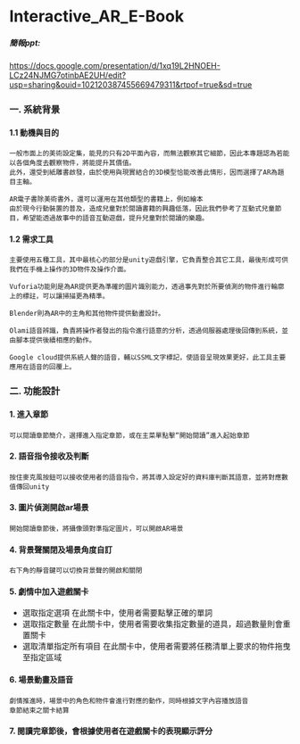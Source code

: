 # Interactive_AR_E-Book
##### 簡報ppt: 
https://docs.google.com/presentation/d/1xq19L2HNOEH-LCz24NJMG7otinbAE2UH/edit?usp=sharing&ouid=102120387455669479311&rtpof=true&sd=true

### 一. 系統背景
#### 1.1 動機與目的
    一般市面上的美術設定集，能見的只有2D平面內容，而無法觀察其它細節，因此本專題認為若能以各個角度去觀察物件，將能提升其價值。
    此外，還受到紙雕書啟發，由於使用與現實結合的3D模型恰能改善此情形，因而選擇了AR為題目主軸。
    
    AR電子書除美術書外，還可以運用在其他類型的書籍上，例如繪本
    由於現今行動裝置的普及，造成兒童對於閱讀書籍的興趣低落，因此我們參考了互動式兒童節目，希望能透過故事中的語音互動遊戲，提升兒童對於閱讀的樂趣。
#### 1.2 需求工具
    主要使用五種工具，其中最核心的部分是unity遊戲引擎，它負責整合其它工具，最後形成可供我們在手機上操作的3D物件及操作介面。

    Vuforia功能則是為AR提供更為準確的圖片識別能力，透過事先對於所要偵測的物件進行輪廓上的標註，可以讓掃描更為精準。

    Blender則為AR中的主角和其他物件提供動畫設計。

    Olami語音辨識，負責將操作者發出的指令進行語意的分析，透過伺服器處理後回傳到系統，並由腳本提供後續相應的動作。

    Google cloud提供系統人聲的語音，輔以SSML文字標記，使語音呈現效果更好，此工具主要應用在語音的回覆上。

### 二. 功能設計
#### 1. 進入章節
    可以閱讀章節簡介，選擇進入指定章節，或在主菜單點擊“開始閱讀”進入起始章節
#### 2. 語音指令接收及判斷
    按住麥克風按鈕可以接收使用者的語音指令，將其導入設定好的資料庫判斷其語意，並將對應數值傳回unity
#### 3. 圖片偵測開啟ar場景
    開始閱讀章節後，將攝像頭對準指定圖片，可以開啟AR場景
#### 4. 背景聲關閉及場景角度自訂
    右下角的靜音鍵可以切換背景聲的開啟和關閉
#### 5. 劇情中加入遊戲關卡
- 選取指定選項
    在此關卡中，使用者需要點擊正確的單詞
- 選取指定數量
    在此關卡中，使用者需要收集指定數量的道具，超過數量則會重置關卡
- 選取清單指定所有項目
    在此關卡中，使用者需要將任務清單上要求的物件拖曳至指定區域
#### 6. 場景動畫及語音
    劇情推進時，場景中的角色和物件會進行對應的動作，同時根據文字內容播放語音
    章節結束之關卡結算
#### 7. 閱讀完章節後，會根據使用者在遊戲關卡的表現顯示評分
